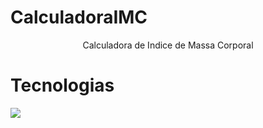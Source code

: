 # CalculadoraIMC
<p align="center"> Calculadora de Indice de Massa Corporal </p>

# Tecnologias 
<img src ="https://cdn.icon-icons.com/icons2/2108/PNG/512/javascript_icon_130900.png">
